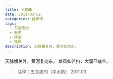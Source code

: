 ```yaml
---
title: 关塞曲
date: 2011-03-01
categories: 格律诗
tags:
  - 五言绝句
  - 五绝
  - 精选
  - 推荐
description: 天脉横关外，黄河复向东。
---
```


天脉横关外，黄河复向东。
雄风如若扫，大漠已成空。

> 注释：五言绝句（平水韵）
> 2011.03